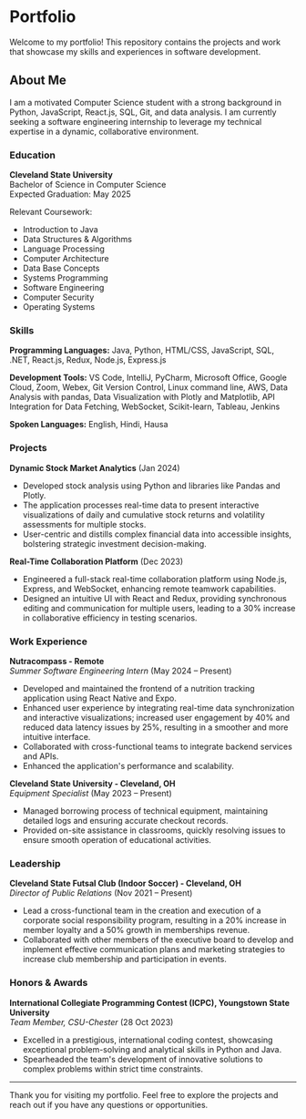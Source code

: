 # Portfolio

Welcome to my portfolio! This repository contains the projects and work that showcase my skills and experiences in software development.

## About Me

I am a motivated Computer Science student with a strong background in Python, JavaScript, React.js, SQL, Git, and data analysis. I am currently seeking a software engineering internship to leverage my technical expertise in a dynamic, collaborative environment.

### Education

**Cleveland State University**  
Bachelor of Science in Computer Science  
Expected Graduation: May 2025

Relevant Coursework:
- Introduction to Java
- Data Structures & Algorithms
- Language Processing
- Computer Architecture
- Data Base Concepts
- Systems Programming
- Software Engineering
- Computer Security
- Operating Systems

### Skills

**Programming Languages:** Java, Python, HTML/CSS, JavaScript, SQL, .NET, React.js, Redux, Node.js, Express.js

**Development Tools:** VS Code, IntelliJ, PyCharm, Microsoft Office, Google Cloud, Zoom, Webex, Git Version Control, Linux command line, AWS, Data Analysis with pandas, Data Visualization with Plotly and Matplotlib, API Integration for Data Fetching, WebSocket, Scikit-learn, Tableau, Jenkins

**Spoken Languages:** English, Hindi, Hausa

### Projects

**Dynamic Stock Market Analytics** (Jan 2024)
- Developed stock analysis using Python and libraries like Pandas and Plotly.
- The application processes real-time data to present interactive visualizations of daily and cumulative stock returns and volatility assessments for multiple stocks.
- User-centric and distills complex financial data into accessible insights, bolstering strategic investment decision-making.

**Real-Time Collaboration Platform** (Dec 2023)
- Engineered a full-stack real-time collaboration platform using Node.js, Express, and WebSocket, enhancing remote teamwork capabilities.
- Designed an intuitive UI with React and Redux, providing synchronous editing and communication for multiple users, leading to a 30% increase in collaborative efficiency in testing scenarios.

### Work Experience

**Nutracompass - Remote**  
*Summer Software Engineering Intern* (May 2024 – Present)
- Developed and maintained the frontend of a nutrition tracking application using React Native and Expo.
- Enhanced user experience by integrating real-time data synchronization and interactive visualizations; increased user engagement by 40% and reduced data latency issues by 25%, resulting in a smoother and more intuitive interface.
- Collaborated with cross-functional teams to integrate backend services and APIs.
- Enhanced the application's performance and scalability.

**Cleveland State University - Cleveland, OH**  
*Equipment Specialist* (May 2023 – Present)
- Managed borrowing process of technical equipment, maintaining detailed logs and ensuring accurate checkout records.
- Provided on-site assistance in classrooms, quickly resolving issues to ensure smooth operation of educational activities.

### Leadership

**Cleveland State Futsal Club (Indoor Soccer) - Cleveland, OH**  
*Director of Public Relations* (Nov 2021 – Present)
- Lead a cross-functional team in the creation and execution of a corporate social responsibility program, resulting in a 20% increase in member loyalty and a 50% growth in memberships revenue.
- Collaborated with other members of the executive board to develop and implement effective communication plans and marketing strategies to increase club membership and participation in events.

### Honors & Awards

**International Collegiate Programming Contest (ICPC), Youngstown State University**  
*Team Member, CSU-Chester* (28 Oct 2023)
- Excelled in a prestigious, international coding contest, showcasing exceptional problem-solving and analytical skills in Python and Java.
- Spearheaded the team's development of innovative solutions to complex problems within strict time constraints.

---

Thank you for visiting my portfolio. Feel free to explore the projects and reach out if you have any questions or opportunities.
